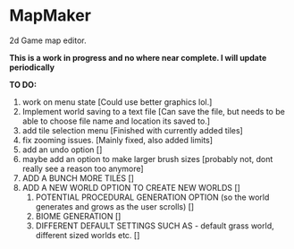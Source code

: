 # MapMaker
2d Game map editor.

**This is a work in progress and no where near complete. I will update periodically**

**TO DO:**
1. work on menu state [Could use better graphics lol.]
2. Implement world saving to a text file [Can save the file, but needs to be able to choose file name and location its saved to.]
3. add tile selection menu [Finished with currently added tiles]
4. fix zooming issues. [Mainly fixed, also added limits]
5. add an undo option []
6. maybe add an option to make larger brush sizes [probably not, dont really see a reason too anymore]
7. ADD A BUNCH MORE TILES []
8. ADD A NEW WORLD OPTION TO CREATE NEW WORLDS []
	1. POTENTIAL PROCEDURAL GENERATION OPTION (so the world generates and grows as the user scrolls) []
	2. BIOME GENERATION []
	4. DIFFERENT DEFAULT SETTINGS SUCH AS - default grass world, different sized worlds etc. []
